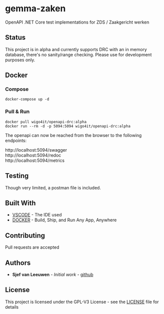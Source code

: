# gemma-zaken

OpenAPI .NET Core test implementations for ZDS / Zaakgericht werken

## Status

This project is in alpha and currently supports DRC with an in memory database, there's no sanity/range checking. Please use for development purposes only.

## Docker

### Compose

```
docker-compose up -d
```

### Pull & Run

```
docker pull wigo4it/openapi-drc:alpha
docker run --rm -d -p 5094:5094 wigo4it/openapi-drc:alpha
```

The openapi can now be reached from the browser to the following endpoints:

http://localhost:5094/swagger  
http://localhost:5094/redoc  
http://localhost:5094/metrics  

## Testing

Though very limited, a postman file is included.

## Built With

* [VSCODE](https://code.visualstudio.com/) - The IDE used
* [DOCKER](https://www.docker.com/) - Build, Ship, and Run Any App, Anywhere

## Contributing

Pull requests are accepted

## Authors

* **Sjef van Leeuwen** - *Initial work* - [github](https://github.com/sjefvanleeuwen)

## License

This project is licensed under the GPL-V3 License - see the [LICENSE](LICENSE) file for details